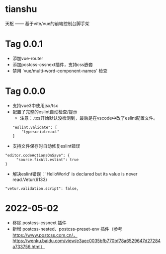 # tianshu
天枢 —— 基于vite/vue的前端控制台脚手架

# Tag 0.0.1

- 添加vue-router
- 添加postcss-cssnext插件，支持css嵌套
- 禁用 'vue/multi-word-component-names' 检查

# Tag 0.0.0

- 支持vue3中使用jsx/tsx
- 配置了完整的eslint自动检查/提示
    - 注意：.txs开始默认没检测到，最后是在vscode中改了eslint配置文件。
    ```
    "eslint.validate": [
        "typescriptreact"
    ]
    ```
- 支持文件保存时自动修复eslint错误
```
"editor.codeActionsOnSave": {
     "source.fixAll.eslint": true
}
```
- 解决eslint错误：'HelloWorld' is declared but its value is never read.Vetur(6133)
```
"vetur.validation.script": false,
```

# 2022-05-02

- 移除 postcss-cssnext 插件
- 新增 postcss-nested、postcss-preset-env 插件（参考 https://www.postcss.com.cn/， https://wenku.baidu.com/view/e3aec0035bfb770bf78a6529647d27284a733756.html）

